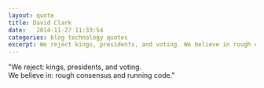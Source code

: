 ```yaml
---
layout: quote
title: David Clark
date:   2014-11-27 11:33:54
categories: blog technology quotes
excerpt: We reject kings, presidents, and voting. We believe in rough consensus and running code.
---
```


"We reject: kings, presidents, and voting.  
We believe in: rough consensus and running code."